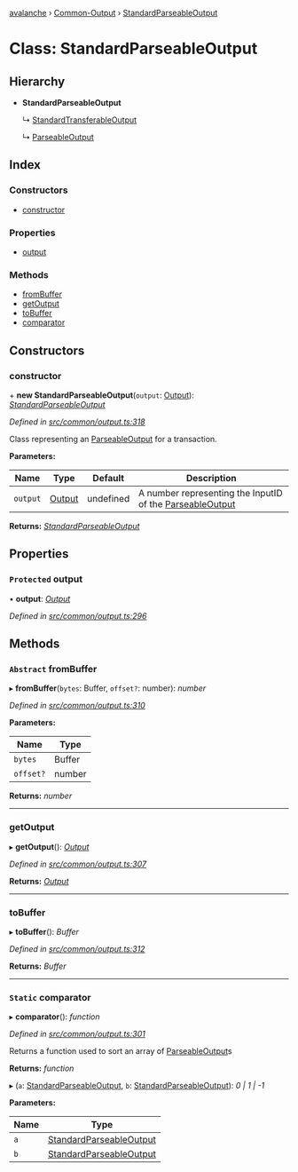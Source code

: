 [avalanche](../README.md) › [Common-Output](../modules/common_output.md) › [StandardParseableOutput](common_output.standardparseableoutput.md)

# Class: StandardParseableOutput

## Hierarchy

* **StandardParseableOutput**

  ↳ [StandardTransferableOutput](common_output.standardtransferableoutput.md)

  ↳ [ParseableOutput](api_platformvm_outputs.parseableoutput.md)

## Index

### Constructors

* [constructor](common_output.standardparseableoutput.md#constructor)

### Properties

* [output](common_output.standardparseableoutput.md#protected-output)

### Methods

* [fromBuffer](common_output.standardparseableoutput.md#abstract-frombuffer)
* [getOutput](common_output.standardparseableoutput.md#getoutput)
* [toBuffer](common_output.standardparseableoutput.md#tobuffer)
* [comparator](common_output.standardparseableoutput.md#static-comparator)

## Constructors

###  constructor

\+ **new StandardParseableOutput**(`output`: [Output](common_output.output.md)): *[StandardParseableOutput](common_output.standardparseableoutput.md)*

*Defined in [src/common/output.ts:318](https://github.com/ava-labs/avalanchejs/blob/a2feb77/src/common/output.ts#L318)*

Class representing an [ParseableOutput](api_platformvm_outputs.parseableoutput.md) for a transaction.

**Parameters:**

Name | Type | Default | Description |
------ | ------ | ------ | ------ |
`output` | [Output](common_output.output.md) | undefined | A number representing the InputID of the [ParseableOutput](api_platformvm_outputs.parseableoutput.md)  |

**Returns:** *[StandardParseableOutput](common_output.standardparseableoutput.md)*

## Properties

### `Protected` output

• **output**: *[Output](common_output.output.md)*

*Defined in [src/common/output.ts:296](https://github.com/ava-labs/avalanchejs/blob/a2feb77/src/common/output.ts#L296)*

## Methods

### `Abstract` fromBuffer

▸ **fromBuffer**(`bytes`: Buffer, `offset?`: number): *number*

*Defined in [src/common/output.ts:310](https://github.com/ava-labs/avalanchejs/blob/a2feb77/src/common/output.ts#L310)*

**Parameters:**

Name | Type |
------ | ------ |
`bytes` | Buffer |
`offset?` | number |

**Returns:** *number*

___

###  getOutput

▸ **getOutput**(): *[Output](common_output.output.md)*

*Defined in [src/common/output.ts:307](https://github.com/ava-labs/avalanchejs/blob/a2feb77/src/common/output.ts#L307)*

**Returns:** *[Output](common_output.output.md)*

___

###  toBuffer

▸ **toBuffer**(): *Buffer*

*Defined in [src/common/output.ts:312](https://github.com/ava-labs/avalanchejs/blob/a2feb77/src/common/output.ts#L312)*

**Returns:** *Buffer*

___

### `Static` comparator

▸ **comparator**(): *function*

*Defined in [src/common/output.ts:301](https://github.com/ava-labs/avalanchejs/blob/a2feb77/src/common/output.ts#L301)*

Returns a function used to sort an array of [ParseableOutput](api_platformvm_outputs.parseableoutput.md)s

**Returns:** *function*

▸ (`a`: [StandardParseableOutput](common_output.standardparseableoutput.md), `b`: [StandardParseableOutput](common_output.standardparseableoutput.md)): *0 | 1 | -1*

**Parameters:**

Name | Type |
------ | ------ |
`a` | [StandardParseableOutput](common_output.standardparseableoutput.md) |
`b` | [StandardParseableOutput](common_output.standardparseableoutput.md) |
